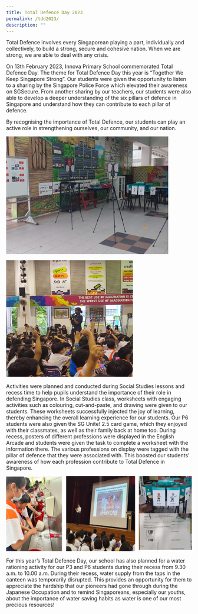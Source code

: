 ```yaml
---
title: Total Defence Day 2023
permalink: /tdd2023/
description: ""
---
```

Total Defence involves every Singaporean playing a part, individually and collectively, to build a strong, secure and cohesive nation. When we are strong, we are able to deal with any crisis.

On 13th February 2023, Innova Primary School commemorated Total Defence Day. The theme for Total Defence Day this year is “Together We Keep Singapore Strong”. Our students were given the opportunity to listen to a sharing by the Singapore Police Force which elevated their awareness on SGSecure. From another sharing by our teachers, our students were also able to develop a deeper understanding of the six pillars of defence in Singapore and understand how they can contribute to each pillar of defence.

By recognising the importance of Total Defence, our students can play an active role in strengthening ourselves, our community, and our nation.


![](/images/tdd2023%204.png)

![](/images/tdd2023%203.png)

Activities were planned and conducted during Social Studies lessons and recess time to help pupils understand the importance of their role in defending Singapore. In Social Studies class, worksheets with engaging activities such as colouring, cut-and-paste, and drawing were given to our students. These worksheets successfully injected the joy of learning, thereby enhancing the overall learning experience for our students. Our P6 students were also given the SG Unite! 2.5 card game, which they enjoyed with their classmates, as well as their family back at home too. During recess, posters of different professions were displayed in the English Arcade and students were given the task to complete a worksheet with the information there. The various professions on display were tagged with the pillar of defence that they were associated with. This boosted our students’ awareness of how each profession contribute to Total Defence in Singapore.

![](/images/tdd2023%201.png)

For this year’s Total Defence Day, our school has also planned for a water rationing activity for our P3 and P6 students during their recess from 9.30 a.m. to 10.00 a.m. During their recess, water supply from the taps in the canteen was temporarily disrupted. This provides an opportunity for them to appreciate the hardship that our pioneers had gone through during the Japanese Occupation and to remind Singaporeans, especially our youths, about the importance of water saving habits as water is one of our most precious resources!

